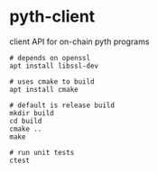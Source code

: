 # pyth-client
client API for on-chain pyth programs

```
# depends on openssl
apt install libssl-dev

# uses cmake to build
apt install cmake

# default is release build
mkdir build
cd build
cmake ..
make

# run unit tests
ctest
```
